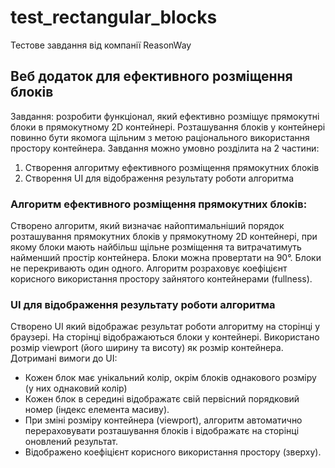 # test_rectangular_blocks

Тестове завдання від компанії ReasonWay

## Веб додаток для ефективного розміщення блоків

Завдання: розробити функціонал, який ефективно розміщує прямокутні блоки в
прямокутному 2D контейнері. Розташування блоків у контейнері повинно бути
якомога щільним з метою раціонального використання простору контейнера.
Завдання можно умовно розділита на 2 частини:

1. Створення алгоритму ефективного розміщення прямокутних блоків
2. Створення UI для відображення результату роботи алгоритма

### Алгоритм ефективного розміщення прямокутних блоків:

Створено алгоритм, який визначає найоптимальніший порядок розташування
прямокутних блоків у прямокутному 2D контейнері, при якому блоки мають
найбільш щільне розміщення та витрачатимуть найменший простір контейнера.
Блоки можна провертати на 90°. Блоки не перекривають один одного.
Алгоритм розраховує коефіцієнт корисного використання простору
зайнятого контейнерами (fullness).

### UI для відображення результату роботи алгоритма

Створено UI який відображає результат роботи алгоритму на сторінці у
браузері. На сторінці відображаються блоки у контейнері. Використано
розмір viewport (його ширину та висоту) як розмір контейнера.
Дотримані вимоги до UI:

- Кожен блок має унікальний колір, окрім блоків однакового розміру (у них однаковий колір)
- Кожен блок в середині відображатє свій первісний порядковий номер
  (індекс елемента масиву).
- При зміні розміру контейнера (viewport), алгоритм автоматично
  перераховувати розташування блоків і відображатє на сторінці оновлений
  результат.
- Відображено коефіцієнт корисного використання простору (зверху).
